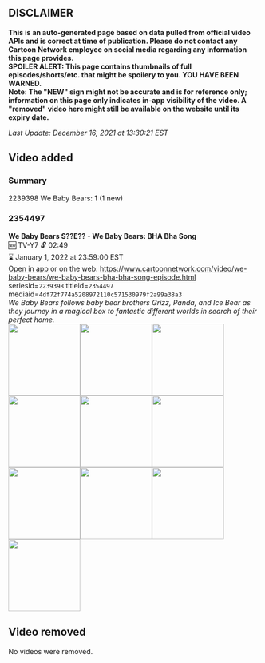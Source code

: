 ## DISCLAIMER
**This is an auto-generated page based on data pulled from official video APIs and is correct at time of publication. Please do not contact any Cartoon Network employee on social media regarding any information this page provides.**  
**SPOILER ALERT: This page contains thumbnails of full episodes/shorts/etc. that might be spoilery to you. YOU HAVE BEEN WARNED.**  
**Note: The "NEW" sign might not be accurate and is for reference only; information on this page only indicates in-app visibility of the video. A "removed" video here might still be available on the website until its expiry date.**  

_Last Update: December 16, 2021 at 13:30:21 EST_
## Video added
### Summary
2239398 We Baby Bears: 1 (1 new)  
### 2354497
**We Baby Bears S??E?? - We Baby Bears: BHA Bha Song**  
🆕 TV-Y7 🔓 02:49  
⌛ January 1, 2022 at 23:59:00 EST  
[Open in app](https://cnvideo.sercomkc.org/redirector.html?type=cnapp&seriesid=10000000000&titleid=2354497&mediaid=4df72f774a5208972110c571530979f2a99a38a3) or on the web: https://www.cartoonnetwork.com/video/we-baby-bears/we-baby-bears-bha-bha-song-episode.html  
seriesid=`2239398` titleid=`2354497` mediaid=`4df72f774a5208972110c571530979f2a99a38a3`  
_We Baby Bears follows baby bear brothers Grizz, Panda, and Ice Bear as they journey in a magical box to fantastic different worlds in search of their perfect home._  
<a href="https://s3.amazonaws.com/cartoonorchestrator/2354497_001_1280x720.jpg"><img src="https://s3.amazonaws.com/cartoonorchestrator/2354497_001_640x360.jpg" height="144px" /></a><a href="https://s3.amazonaws.com/cartoonorchestrator/2354497_002_1280x720.jpg"><img src="https://s3.amazonaws.com/cartoonorchestrator/2354497_002_640x360.jpg" height="144px" /></a><a href="https://s3.amazonaws.com/cartoonorchestrator/2354497_003_1280x720.jpg"><img src="https://s3.amazonaws.com/cartoonorchestrator/2354497_003_640x360.jpg" height="144px" /></a><a href="https://s3.amazonaws.com/cartoonorchestrator/2354497_004_1280x720.jpg"><img src="https://s3.amazonaws.com/cartoonorchestrator/2354497_004_640x360.jpg" height="144px" /></a><a href="https://s3.amazonaws.com/cartoonorchestrator/2354497_005_1280x720.jpg"><img src="https://s3.amazonaws.com/cartoonorchestrator/2354497_005_640x360.jpg" height="144px" /></a><a href="https://s3.amazonaws.com/cartoonorchestrator/2354497_006_1280x720.jpg"><img src="https://s3.amazonaws.com/cartoonorchestrator/2354497_006_640x360.jpg" height="144px" /></a><a href="https://s3.amazonaws.com/cartoonorchestrator/2354497_007_1280x720.jpg"><img src="https://s3.amazonaws.com/cartoonorchestrator/2354497_007_640x360.jpg" height="144px" /></a><a href="https://s3.amazonaws.com/cartoonorchestrator/2354497_008_1280x720.jpg"><img src="https://s3.amazonaws.com/cartoonorchestrator/2354497_008_640x360.jpg" height="144px" /></a><a href="https://s3.amazonaws.com/cartoonorchestrator/2354497_009_1280x720.jpg"><img src="https://s3.amazonaws.com/cartoonorchestrator/2354497_009_640x360.jpg" height="144px" /></a><a href="https://s3.amazonaws.com/cartoonorchestrator/2354497_010_1280x720.jpg"><img src="https://s3.amazonaws.com/cartoonorchestrator/2354497_010_640x360.jpg" height="144px" /></a>
## Video removed
No videos were removed.  

